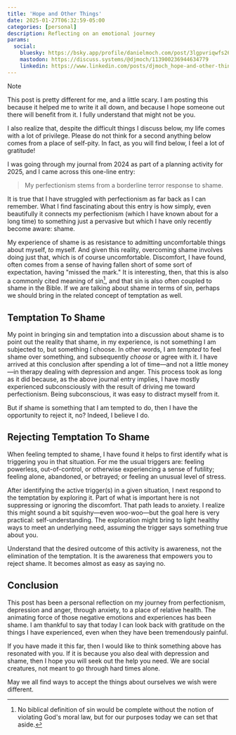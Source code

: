 ```yaml
---
title: 'Hope and Other Things'
date: 2025-01-27T06:32:59-05:00
categories: [personal]
description: Reflecting on an emotional journey
params:
  social:
    bluesky: https://bsky.app/profile/danielmoch.com/post/3lgpvriqwfs26
    mastodon: https://discuss.systems/@djmoch/113900236944634779
    linkedin: https://www.linkedin.com/posts/djmoch_hope-and-other-things-activity-7289615495828283392-gPTT
---
```

> [!NOTE]
> This post is pretty different for me, and a little scary.
> I am posting this because it helped me to write it all down, and
> because I hope someone out there will benefit from it.
> I fully understand that might not be you.
>
> I also realize that, despite the difficult things I discuss below,
> my life comes with a lot of privilege.
> Please do not think for a second anything below comes from a place
> of self-pity.
> In fact, as you will find below, I feel a lot of gratitude!

I was going through my journal from 2024 as part of a planning
activity for 2025, and I came across this one-line entry:

> My perfectionism stems from a borderline terror response to shame.

It is true that I have struggled with perfectionism as far back as
I can remember.
What I find fascinating about this entry is how simply, even
beautifully it connects my perfectionism (which I have known about
for a long time) to something just a pervasive but which I have
only recently become aware: shame.

My experience of shame is as resistance to admitting uncomfortable
things about myself, *to* myself.
And given this reality, overcoming shame involves doing just that,
which is of course uncomfortable.
Discomfort, I have found, often comes from a sense of having fallen
short of some sort of expectation, having "missed the mark."
It is interesting, then, that this is also a commonly cited meaning
of sin[^si], and that sin is also often coupled to shame in the
Bible.
If we are talking about shame in terms of sin, perhaps we should
bring in the related concept of temptation as well.

[^si]: No biblical definition of sin would be complete without the
   notion of violating God's moral law, but for our purposes today
   we can set that aside.

## Temptation To Shame

My point in bringing sin and temptation into a discussion about
shame is to point out the reality that shame, in my experience, is
not something I am subjected to, but something I choose.
In other words, I am *tempted* to feel shame over something, and
subsequently *choose* or agree with it.
I have arrived at this conclusion after spending a lot of time—and
not a little money—in therapy dealing with depression and anger.
This process took as long as it did because, as the above journal
entry implies, I have mostly experienced subconsciously with the
result of driving me toward perfectionism.
Being subconscious, it was easy to distract myself from it.

But if shame is something that I am tempted to do, then I have the
opportunity to reject it, no?
Indeed, I believe I do.

## Rejecting Temptation To Shame

When feeling tempted to shame, I have found it helps to first
identify what is triggering you in that situation.
For me the usual triggers are: feeling powerless, out-of-control,
or otherwise experiencing a sense of futility; feeling alone,
abandoned, or betrayed; or feeling an unusual level of stress.

After identifying the active trigger(s) in a given situation, I next respond
to the temptation by exploring it.
Part of what is important here is not suppressing or ignoring the
discomfort.
That path leads to anxiety.
I realize this might sound a bit squishy—even woo-woo—but the goal
here is very practical: self-understanding.
The exploration might bring to light healthy ways to meet an
underlying need, assuming the trigger says something true about
you.

Understand that the desired outcome of this activity is awareness,
not the elimination of the temptation.
It is the awareness that empowers you to reject shame.
It becomes almost as easy as saying no.

## Conclusion

This post has been a personal reflection on my journey from
perfectionism, depression and anger, through anxiety, to a place
of relative health.
The animating force of those negative emotions and experiences has
been shame.
I am thankful to say that today I can look back with gratitude on
the things I have experienced, even when they have been tremendously
painful.

If you have made it this far, then I would like to think something
above has resonated with you.
If it is because you also deal with depression and shame, then I
hope you will seek out the help you need.
We are social creatures, not meant to go through hard times alone.

May we all find ways to accept the things about ourselves we wish
were different.
